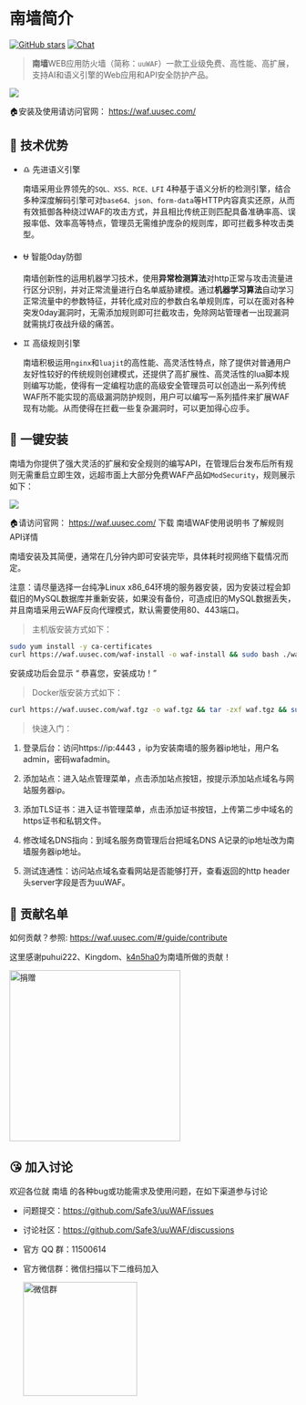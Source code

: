 # 南墙简介

[![GitHub stars](https://img.shields.io/github/stars/Safe3/uuWAF.svg?label=关注&nbsp;南墙&style=for-the-badge)](https://github.com/Safe3/uuWAF)
[![Chat](https://img.shields.io/badge/Discuss-加入讨论组-7289da.svg?style=for-the-badge)](https://github.com/Safe3/uuWAF/discussions)

> **南墙**WEB应用防火墙（简称：`uuWAF`）一款工业级免费、高性能、高扩展，支持AI和语义引擎的Web应用和API安全防护产品。

![](http://waf.uusec.com/_media/waf.png)

🏠安装及使用请访问官网： https://waf.uusec.com/



## :dart: 技术优势
- :libra: 先进语义引擎

  南墙采用业界领先的`SQL、XSS、RCE、LFI` 4种基于语义分析的检测引擎，结合多种深度解码引擎可对`base64、json、form-data`等HTTP内容真实还原，从而有效抵御各种绕过WAF的攻击方式，并且相比传统正则匹配具备准确率高、误报率低、效率高等特点，管理员无需维护庞杂的规则库，即可拦截多种攻击类型。

- :ophiuchus: 智能0day防御

  南墙创新性的运用机器学习技术，使用**异常检测算法**对http正常与攻击流量进行区分识别，并对正常流量进行白名单威胁建模。通过**机器学习算法**自动学习正常流量中的参数特征，并转化成对应的参数白名单规则库，可以在面对各种突发0day漏洞时，无需添加规则即可拦截攻击，免除网站管理者一出现漏洞就需挑灯夜战升级的痛苦。

- :gemini: 高级规则引擎

  南墙积极运用`nginx`和`luajit`的高性能、高灵活性特点，除了提供对普通用户友好性较好的传统规则创建模式，还提供了高扩展性、高灵活性的lua脚本规则编写功能，使得有一定编程功底的高级安全管理员可以创造出一系列传统WAF所不能实现的高级漏洞防护规则，用户可以编写一系列插件来扩展WAF现有功能。从而使得在拦截一些复杂漏洞时，可以更加得心应手。
  
  


## :rocket: 一键安装

南墙为你提供了强大灵活的扩展和安全规则的编写API，在管理后台发布后所有规则无需重启立即生效，远超市面上大部分免费WAF产品如`ModSecurity`，规则展示如下：

![](http://waf.uusec.com/_media/rule.png)

🏠请访问官网： https://waf.uusec.com/ 下载 南墙WAF使用说明书 了解规则API详情

南墙安装及其简便，通常在几分钟内即可安装完毕，具体耗时视网络下载情况而定。

注意：请尽量选择一台纯净Linux x86_64环境的服务器安装，因为安装过程会卸载旧的MySQL数据库并重新安装，如果没有备份，可造成旧的MySQL数据丢失，并且南墙采用云WAF反向代理模式，默认需要使用80、443端口。

> 主机版安装方式如下：

```bash
sudo yum install -y ca-certificates
curl https://waf.uusec.com/waf-install -o waf-install && sudo bash ./waf-install && rm -f ./waf-install
```

安装成功后会显示 “ 恭喜您，安装成功！”

> Docker版安装方式如下： 

```bash
curl https://waf.uusec.com/waf.tgz -o waf.tgz && tar -zxf waf.tgz && sudo bash ./waf/uuwaf.sh
```

> 快速入门：

1. 登录后台：访问https://ip:4443 ，ip为安装南墙的服务器ip地址，用户名admin，密码wafadmin。

2. 添加站点：进入站点管理菜单，点击添加站点按钮，按提示添加站点域名与网站服务器ip。
3. 添加TLS证书：进入证书管理菜单，点击添加证书按钮，上传第二步中域名的https证书和私钥文件。
4. 修改域名DNS指向：到域名服务商管理后台把域名DNS A记录的ip地址改为南墙服务器ip地址。
5. 测试连通性：访问站点域名查看网站是否能够打开，查看返回的http header头server字段是否为uuWAF。



## :gift_heart: 贡献名单

如何贡献？参照: https://waf.uusec.com/#/guide/contribute

这里感谢puhui222、Kingdom、[k4n5ha0](https://github.com/k4n5ha0)为南墙所做的贡献！

  <img src="https://waf.uusec.com/_media/sponsor.jpg" alt="捐赠"  height="300px" />




## :kissing_heart: 加入讨论

欢迎各位就 南墙 的各种bug或功能需求及使用问题，在如下渠道参与讨论

- 问题提交：https://github.com/Safe3/uuWAF/issues

- 讨论社区：https://github.com/Safe3/uuWAF/discussions

- 官方 QQ 群：11500614

- 官方微信群：微信扫描以下二维码加入

  <img src="https://waf.uusec.com/_media/weixin.jpg" alt="微信群"  height="200px" />

